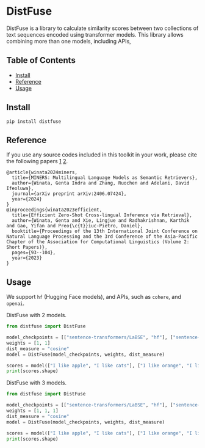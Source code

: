 # DistFuse

DistFuse is a library to calculate similarity scores between two collections of text sequences encoded using transformer models. This library allows combining more than one models, including APIs,  

## Table of Contents

- [Install](#install)
- [Reference](#reference)
- [Usage](#usage)

## Install
```
pip install distfuse
```

## Reference
If you use any source codes included in this toolkit in your work, please cite the following papers [1](https://arxiv.org/pdf/2406.07424) [2](https://aclanthology.org/2023.ijcnlp-short.11.pdf).
```
@article{winata2024miners,
  title={MINERS: Multilingual Language Models as Semantic Retrievers},
  author={Winata, Genta Indra and Zhang, Ruochen and Adelani, David Ifeoluwa},
  journal={arXiv preprint arXiv:2406.07424},
  year={2024}
}
@inproceedings{winata2023efficient,
  title={Efficient Zero-Shot Cross-lingual Inference via Retrieval},
  author={Winata, Genta and Xie, Lingjue and Radhakrishnan, Karthik and Gao, Yifan and Preo{\c{t}}iuc-Pietro, Daniel},
  booktitle={Proceedings of the 13th International Joint Conference on Natural Language Processing and the 3rd Conference of the Asia-Pacific Chapter of the Association for Computational Linguistics (Volume 2: Short Papers)},
  pages={93--104},
  year={2023}
}
```

## Usage
We support `hf` (Hugging Face models), and APIs, such as `cohere`, and `openai`. 

DistFuse with 2 models.
```python
from distfuse import DistFuse

model_checkpoints = [["sentence-transformers/LaBSE", "hf"], ["sentence-transformers/paraphrase-multilingual-MiniLM-L12-v2", "hf"]]
weights = [1, 1]
dist_measure = "cosine"
model = DistFuse(model_checkpoints, weights, dist_measure)

scores = model(["I like apple", "I like cats"], ["I like orange", "I like dogs"])
print(scores.shape)
```

DistFuse with 3 models.
```python
from distfuse import DistFuse

model_checkpoints = [["sentence-transformers/LaBSE", "hf"], ["sentence-transformers/paraphrase-multilingual-MiniLM-L12-v2", "hf"], ["text-embedding-3-large", "openai"]]
weights = [1, 1, 1]
dist_measure = "cosine"
model = DistFuse(model_checkpoints, weights, dist_measure)

scores = model(["I like apple", "I like cats"], ["I like orange", "I like dogs"])
print(scores.shape)
```

